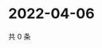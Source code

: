 # 2022-04-06

共 0 条

<!-- BEGIN WEIBO -->
<!-- 最后更新时间 Wed Apr 06 2022 06:11:40 GMT+0800 (China Standard Time) -->

<!-- END WEIBO -->
